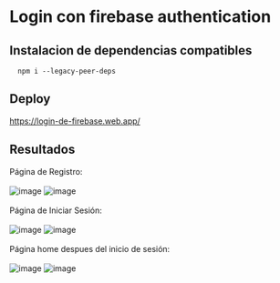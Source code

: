 # Login con firebase authentication

## Instalacion de dependencias compatibles
```
  npm i --legacy-peer-deps
```
## Deploy

https://login-de-firebase.web.app/

## Resultados
Página de Registro: <br><br>
![image](https://github.com/Miguel-Paredes/Segunda-evaluaci-n/assets/111138912/f2a8ea33-e8a6-453e-af54-07416d868872)
![image](https://github.com/Miguel-Paredes/Segunda-evaluaci-n/assets/111138912/7383a695-258b-4a72-9935-36f8c5e885e2)<br><br>
Página de Iniciar Sesión: <br><br>
![image](https://github.com/Miguel-Paredes/Segunda-evaluaci-n/assets/111138912/761cbfee-27d5-458f-b486-350eead97e51)
![image](https://github.com/Miguel-Paredes/Segunda-evaluaci-n/assets/111138912/17ef0da2-40e5-45bb-bf95-234f4db9c485)<br><br>
Página home despues del inicio de sesión: <br><br>
![image](https://github.com/Miguel-Paredes/Segunda-evaluaci-n/assets/111138912/6c444bcc-014f-4f12-83ed-3eeb84dc13f7)
![image](https://github.com/Miguel-Paredes/Segunda-evaluaci-n/assets/111138912/a1da93f3-4cb5-4bb3-af47-257d92e895b1)

